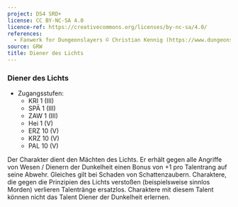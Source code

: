 ```yaml
---
project: DS4 SRD+
license: CC BY-NC-SA 4.0
licence-ref: https://creativecommons.org/licenses/by-nc-sa/4.0/
references: 
  - Fanwerk for Dungeonslayers © Christian Kennig (https://www.dungeonslayers.net/)
source: GRW
title: Diener des Lichts
---
```


### Diener des Lichts

- Zugangsstufen:
  - KRI 1 (III)
  - SPÄ 1 (III)
  - ZAW 1 (III)
  - Hei 1 (V)
  - ERZ 10 (V)
  - KRZ 10 (V)
  - PAL 10 (V)

Der Charakter dient den Mächten des Lichts. Er erhält gegen alle Angriffe von Wesen / Dienern der Dunkelheit einen Bonus von +1 pro Talentrang auf seine Abwehr. Gleiches gilt bei Schaden von Schattenzaubern. Charaktere, die gegen die Prinzipien des Lichts verstoßen (beispielsweise sinnlos Morden) verlieren Talentränge ersatzlos. Charaktere mit diesem Talent können nicht das Talent Diener der Dunkelheit erlernen.

